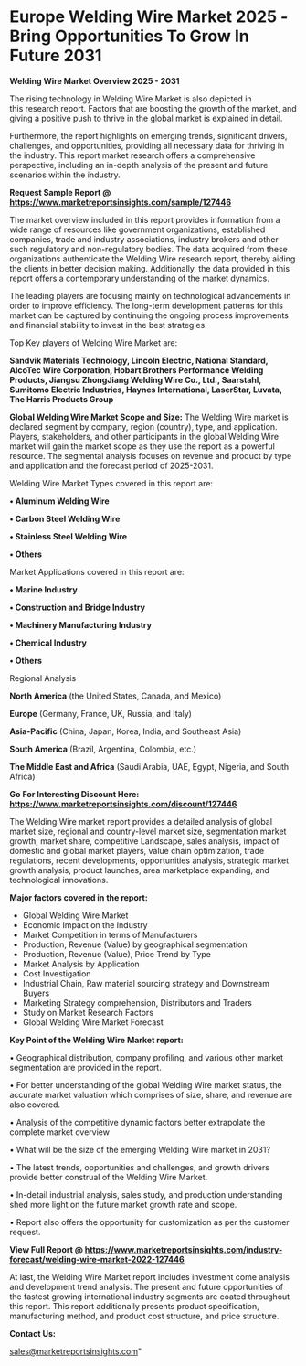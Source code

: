  # Europe Welding Wire Market 2025 -Bring Opportunities To Grow In Future 2031

<Strong> Welding Wire Market Overview 2025 - 2031</strong>

The rising technology in Welding Wire Market is also depicted in this research report. Factors that are boosting the growth of the market, and giving a positive push to thrive in the global market is explained in detail.

Furthermore, the report highlights on emerging trends, significant drivers, challenges, and opportunities, providing all necessary data for thriving in the industry. This report market research offers a comprehensive perspective, including an in-depth analysis of the present and future scenarios within the industry.

<strong>Request Sample Report @ <a href=https://www.marketreportsinsights.com/sample/127446>https://www.marketreportsinsights.com/sample/127446</a></strong>

The market overview included in this report provides information from a wide range of resources like government organizations, established companies, trade and industry associations, industry brokers and other such regulatory and non-regulatory bodies. The data acquired from these organizations authenticate the Welding Wire research report, thereby aiding the clients in better decision making. Additionally, the data provided in this report offers a contemporary understanding of the market dynamics.

The leading players are focusing mainly on technological advancements in order to improve efficiency. The long-term development patterns for this market can be captured by continuing the ongoing process improvements and financial stability to invest in the best strategies.

Top Key players of Welding Wire Market are:

<strong>Sandvik Materials Technology, Lincoln Electric, National Standard, AlcoTec Wire Corporation, Hobart Brothers Performance Welding Products, Jiangsu ZhongJiang Welding Wire Co., Ltd., Saarstahl, Sumitomo Electric Industries, Haynes International, LaserStar, Luvata, The Harris Products Group</strong>

<strong><b>Global Welding Wire Market Scope and Size:</b></strong>
The Welding Wire market is declared segment by company, region (country), type, and application. Players, stakeholders, and other participants in the global Welding Wire market will gain the market scope as they use the report as a powerful resource. The segmental analysis focuses on revenue and product by type and application and the forecast period of 2025-2031.

Welding Wire Market Types covered in this report are:

<strong>• Aluminum Welding Wire

• Carbon Steel Welding Wire

• Stainless Steel Welding Wire

• Others</strong>

Market Applications covered in this report are:

<strong>• Marine Industry

• Construction and Bridge Industry

• Machinery Manufacturing Industry

• Chemical Industry

• Others</strong> 

Regional Analysis

<strong>North America</strong> (the United States, Canada, and Mexico)

<strong>Europe</strong> (Germany, France, UK, Russia, and Italy)

<strong>Asia-Pacific</strong> (China, Japan, Korea, India, and Southeast Asia)

<strong>South America</strong> (Brazil, Argentina, Colombia, etc.)

<strong>The Middle East and Africa</strong> (Saudi Arabia, UAE, Egypt, Nigeria, and South Africa)

<strong>Go For Interesting Discount Here: <a href=https://www.marketreportsinsights.com/discount/127446>https://www.marketreportsinsights.com/discount/127446</a></strong>

The Welding Wire market report provides a detailed analysis of global market size, regional and country-level market size, segmentation market growth, market share, competitive Landscape, sales analysis, impact of domestic and global market players, value chain optimization, trade regulations, recent developments, opportunities analysis, strategic market growth analysis, product launches, area marketplace expanding, and technological innovations.

<strong><b>Major factors covered in the report:</b></strong>
<ul>
  <li>Global Welding Wire Market </li>
  <li>Economic Impact on the Industry</li>
  <li>Market Competition in terms of Manufacturers</li>
  <li>Production, Revenue (Value) by geographical segmentation</li>
  <li>Production, Revenue (Value), Price Trend by Type</li>
  <li>Market Analysis by Application</li>
  <li>Cost Investigation</li>
  <li>Industrial Chain, Raw material sourcing strategy and Downstream Buyers</li>
  <li>Marketing Strategy comprehension, Distributors and Traders</li>
  <li>Study on Market Research Factors</li>
  <li>Global Welding Wire Market Forecast</li>
</ul>

<strong><b>Key Point of the Welding Wire Market report:</b></strong>

• Geographical distribution, company profiling, and various other market segmentation are provided in the report.

• For better understanding of the global Welding Wire market status, the accurate market valuation which comprises of size, share, and revenue are also covered.

• Analysis of the competitive dynamic factors better extrapolate the complete market overview

• What will be the size of the emerging Welding Wire market in 2031?

• The latest trends, opportunities and challenges, and growth drivers provide better construal of the Welding Wire Market.

• In-detail industrial analysis, sales study, and production understanding shed more light on the future market growth rate and scope.

• Report also offers the opportunity for customization as per the customer request.

<strong><b>View Full Report @ <a href=https://www.marketreportsinsights.com/industry-forecast/welding-wire-market-2022-127446>https://www.marketreportsinsights.com/industry-forecast/welding-wire-market-2022-127446</a></b></strong>


At last, the Welding Wire Market report includes investment come analysis and development trend analysis. The present and future opportunities of the fastest growing international industry segments are coated throughout this report. This report additionally presents product specification, manufacturing method, and product cost structure, and price structure.

<strong>Contact Us:</strong>

sales@marketreportsinsights.com"
